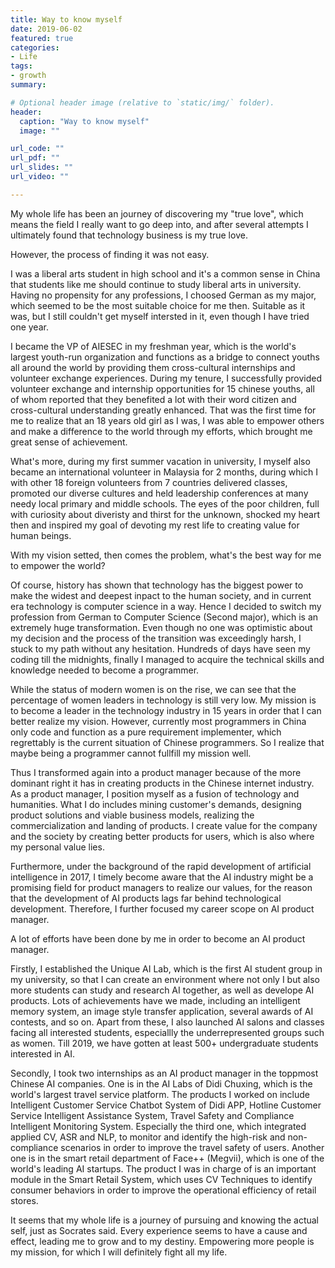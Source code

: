 ```yaml
---
title: Way to know myself
date: 2019-06-02
featured: true
categories:
- Life
tags:
- growth
summary: 

# Optional header image (relative to `static/img/` folder).
header: 
  caption: "Way to know myself"
  image: ""

url_code: ""
url_pdf: ""
url_slides: ""
url_video: ""

---
```


My whole life has been an journey of discovering my "true love", which means the field I really want to go deep into, and after several attempts I ultimately found that technology business is my true love.

However, the process of finding it was not easy. 

I was a liberal arts student in high school and it's a common sense in China that students like me should continue to study liberal arts in university. Having no propensity for any professions, I choosed German as my major, which seemed to be the most suitable choice for me then. Suitable as it was, but I still couldn't get myself intersted in it, even though I have tried one year. 

I became the VP of AIESEC in my freshman year, which is the world's largest youth-run organization and functions as a bridge to connect youths all around the world by providing them cross-cultural internships and volunteer exchange experiences. During my tenure, I successfully provided volunteer exchange and internship opportunities for 15 chinese youths, all of whom reported that they benefited a lot with their word citizen and cross-cultural understanding greatly enhanced. That was the first time for me to realize that an 18 years old girl as I was, I was able to empower others and make a difference to the world through my efforts, which brought me great sense of achievement. 

What's more, during my first summer vacation in university, I myself also became an international volunteer in Malaysia for 2 months, during which I with other 18 foreign volunteers from 7 countries delivered classes, promoted our diverse cultures and held leadership conferences at many needy local primary and middle schools. The eyes of the poor children, full with curiosity about diveristy and thirst for the unknown, shocked my heart then and inspired my goal of devoting my rest life to creating value for human beings. 

With my vision setted, then comes the problem, what's the best way for me to empower the world?

Of course, history has shown that technology has the biggest power to make the widest and deepest inpact to the human society, and in current era technology is computer science in a way. Hence I decided to switch my profession from German to Computer Science (Second major), which is an extremely huge transformation. Even though no one was optimistic about my decision and the process of the transition was exceedingly harsh, I stuck to my path without any hesitation. Hundreds of days have seen my coding till the midnights, finally I managed to acquire the technical skills and knowledge needed to become a programmer. 

While the status of modern women is on the rise, we can see that the percentage of women leaders in technology is still very low. My mission is to become a leader in the technology industry in 15 years in order that I can better realize my vision. However, currently most programmers in China only code and function as a pure requirement implementer, which regrettably is the current situation of Chinese programmers. So I realize that maybe being a programmer cannot fullfill my mission well. 

Thus I transformed again into a product manager because of the more dominant right it has in creating products in the Chinese internet industry. As a product manager, I position myself as a fusion of technology and humanities. What I do includes mining customer's demands, designing product solutions and viable business models, realizing the commercialization and landing of products. I create value for the company and the society by creating better products for users, which is also where my personal value lies. 

Furthermore, under the background of the rapid development of artificial intelligence in 2017, I timely become aware that the AI industry might be a promising field for product managers to realize our values, for the reason that the development of AI products lags far behind technological development. Therefore, I further focused my career scope on AI product manager.

A lot of efforts have been done by me in order to become an AI product manager. 

Firstly, I established the Unique AI Lab, which is the first AI student group in my university, so that I can create an environment where not only I but also more students can study and research AI together, as well as develope AI products. Lots of achievements have we made, including an intelligent memory system, an image style transfer application, several awards of AI contests, and so on. Apart from these, I also launched AI salons and classes facing all interested students, especiallly the underrepresented groups such as women. Till 2019, we have gotten at least 500+ undergraduate students interested in AI.

Secondly, I took two internships as an AI product manager in the toppmost Chinese AI companies. One is in the AI Labs of Didi Chuxing, which is the world's largest travel service platform. The products I worked on include Intelligent Customer Service Chatbot System of Didi APP, Hotline Customer Service Intelligent Assistance System, Travel Safety and Compliance Intelligent Monitoring System. Especially the third one, which integrated applied CV, ASR and NLP, to monitor and identify the high-risk and non-compliance scenarios in order to improve the travel safety of users. Another one is in the smart retail department of Face++  (Megvii), which is one of the world's leading AI startups. The product I was in charge of is an important module in the Smart Retail System, which uses CV Techniques to identify consumer behaviors in order to improve the operational efficiency of retail stores. 

It seems that my whole life is a journey of pursuing and knowing the actual self, just as Socrates said. Every experience seems to have a cause and effect, leading me to grow and to my destiny. Empowering more people is my mission, for which I will definitely fight all my life.

